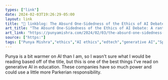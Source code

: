 ```yaml
---
types: ["link"]
date: 2024-02-03T19:26:29-05:00
layout: link
title: "🔗 linkblog: The Absurd One-Sidedness of the Ethics of AI Debate: A rant | Punya Mishra's Web'"
art_title: "The Absurd One-Sidedness of the Ethics of AI Debate: A rant | Punya Mishra's Web"
art_link: "https://punyamishra.com/2024/02/03/the-absurd-one-sidedness-of-the-ethics-of-ai-debate-a-mini-rant/?utm_source=rss&utm_medium=rss&utm_campaign=the-absurd-one-sidedness-of-the-ethics-of-ai-debate-a-mini-rant"
source: ["https:"]
tags: ["Punya Mishra","ethics","AI ethics","edtech","generative AI","Spider-Man","great power great responsibility"]
---
```

Punya is a bit warmer on AI than I am, so I wasn't sure what I would be reading based off of the title, but this is one of the best things I've read on generative AI in education. These companies have so much power and could use a little more Parkerian responsibility.
